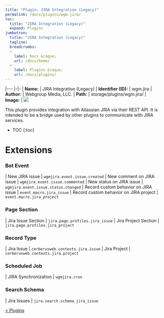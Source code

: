 ```yaml
---
title: "Plugin: JIRA Integration (Legacy)"
permalink: /docs/plugins/wgm.jira/
toc:
  title: "JIRA Integration (Legacy)"
  expand: Plugins
jumbotron:
  title: "JIRA Integration (Legacy)"
  tagline: 
  breadcrumbs:
  -
    label: Docs &raquo;
    url: /docs/home/
  -
    label: Plugins &raquo;
    url: /docs/plugins/
---
```


|---
|-|-
| **Name:** | JIRA Integration (Legacy)
| **Identifier (ID):** | wgm.jira
| **Author:** | Webgroup Media, LLC.
| **Path:** | storage/plugins/wgm.jira/
| **Image:** | <img src="/assets/images/plugins/wgm.jira.png" class="screenshot">

This plugin provides integration with Atlassian JIRA via their REST API.  It is intended to be a bridge used by other plugins to communicate with JIRA services.

* TOC
{:toc}

# Extensions

### Bot Event

| New JIRA issue | `wgmjira.event.issue.created`
| New comment on JIRA issue | `wgmjira.event.issue.commented`
| New status on JIRA issue | `wgmjira.event.issue.status.changed`
| Record custom behavior on JIRA issue | `event.macro.jira_issue`
| Record custom behavior on JIRA project | `event.macro.jira_project`


### Page Section

| Jira Issue Section | `jira.page.profiles.jira_issue`
| Jira Project Section | `jira.page.profiles.jira_project`


### Record Type

| Jira Issue | `cerberusweb.contexts.jira.issue`
| Jira Project | `cerberusweb.contexts.jira.project`


### Scheduled Job

| JIRA Synchronization | `wgmjira.cron`


### Search Schema

| Jira Issues | `jira.search.schema.jira_issue`


<div class="section-nav">
	<div class="left">
		<a href="/docs/plugins/#plugins" class="prev">&lt; Plugins</a>
	</div>
	<div class="right align-right">
	</div>
</div>
<div class="clear"></div>